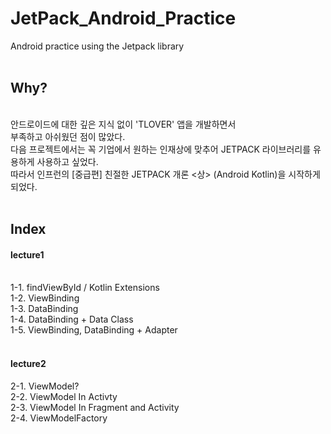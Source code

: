 # JetPack_Android_Practice
Android practice using the Jetpack library
<br>
<br>
<h2>Why?</h2>
<br>
안드로이드에 대한 깊은 지식 없이 'TLOVER' 앱을 개발하면서<br>
부족하고 아쉬웠던 점이 많았다.<br>
다음 프로젝트에서는 꼭 기업에서 원하는 인재상에 맞추어 JETPACK 라이브러리를 유용하게 사용하고 싶었다.<br>
따라서 인프런의 [중급편] 친절한 JETPACK 개론 <상> (Android Kotlin)을 시작하게 되었다.
<br>
<br>
<h2>Index</h2>
<h4>lecture1</h4>
<br>
1-1. findViewById / Kotlin Extensions
<br>
1-2. ViewBinding
<br>
1-3. DataBinding
<br>
1-4. DataBinding + Data Class
<br>
1-5. ViewBinding, DataBinding + Adapter
<br>
<br>
<h4>lecture2</h4>
2-1. ViewModel?
<br>
2-2. ViewModel In Activty
<br>
2-3. ViewModel In Fragment and Activity
<br>
2-4. ViewModelFactory
<br>
